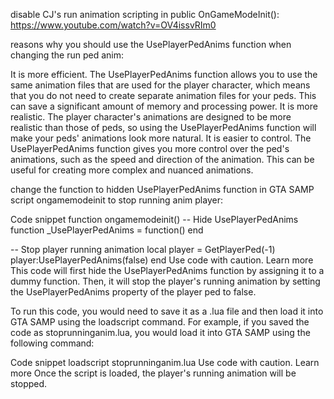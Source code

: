 



disable CJ's run animation scripting in public OnGameModeInit():
https://www.youtube.com/watch?v=OV4issvRIm0




reasons why you should use the UsePlayerPedAnims function when changing the run ped anim:

It is more efficient. The UsePlayerPedAnims function allows you to use the same animation files that are used for the player character, which means that you do not need to create separate animation files for your peds. This can save a significant amount of memory and processing power.
It is more realistic. The player character's animations are designed to be more realistic than those of peds, so using the UsePlayerPedAnims function will make your peds' animations look more natural.
It is easier to control. The UsePlayerPedAnims function gives you more control over the ped's animations, such as the speed and direction of the animation. This can be useful for creating more complex and nuanced animations.




change the function to hidden UsePlayerPedAnims function in GTA SAMP script ongamemodeinit to stop running anim player:

Code snippet
function ongamemodeinit()
  -- Hide UsePlayerPedAnims function
  _UsePlayerPedAnims = function() end

  -- Stop player running animation
  local player = GetPlayerPed(-1)
  player:UsePlayerPedAnims(false)
end
Use code with caution. Learn more
This code will first hide the UsePlayerPedAnims function by assigning it to a dummy function. Then, it will stop the player's running animation by setting the UsePlayerPedAnims property of the player ped to false.

To run this code, you would need to save it as a .lua file and then load it into GTA SAMP using the loadscript command. For example, if you saved the code as stoprunninganim.lua, you would load it into GTA SAMP using the following command:

Code snippet
loadscript stoprunninganim.lua
Use code with caution. Learn more
Once the script is loaded, the player's running animation will be stopped.





